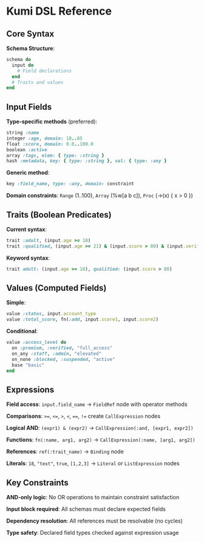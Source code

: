 # Kumi DSL Reference

## Core Syntax

**Schema Structure**:
```ruby
schema do
  input do
    # Field declarations 
  end
  # Traits and values
end
```

## Input Fields

**Type-specific methods** (preferred):
```ruby
string :name
integer :age, domain: 18..65  
float :score, domain: 0.0..100.0
boolean :active
array :tags, elem: { type: :string }
hash :metadata, key: { type: :string }, val: { type: :any }
```

**Generic method**:
```ruby
key :field_name, type: :any, domain: constraint
```

**Domain constraints**: `Range` (1..100), `Array` (%w[a b c]), `Proc` (->(x) { x > 0 })

## Traits (Boolean Predicates)

**Current syntax**:
```ruby
trait :adult, (input.age >= 18)
trait :qualified, (input.age >= 21) & (input.score > 80) & (input.verified == true)
```

**Keyword syntax**:
```ruby  
trait adult: (input.age >= 18), qualified: (input.score > 80)
```

## Values (Computed Fields)

**Simple**:
```ruby
value :status, input.account_type
value :total_score, fn(:add, input.score1, input.score2)
```

**Conditional**:
```ruby
value :access_level do
  on :premium, :verified, "full_access"
  on_any :staff, :admin, "elevated" 
  on_none :blocked, :suspended, "active"
  base "basic"
end
```

## Expressions

**Field access**: `input.field_name` → `FieldRef` node with operator methods

**Comparisons**: `>=`, `<=`, `>`, `<`, `==`, `!=` create `CallExpression` nodes

**Logical AND**: `(expr1) & (expr2)` → `CallExpression(:and, [expr1, expr2])`

**Functions**: `fn(:name, arg1, arg2)` → `CallExpression(:name, [arg1, arg2])`

**References**: `ref(:trait_name)` → `Binding` node

**Literals**: `18`, `"text"`, `true`, `[1,2,3]` → `Literal` or `ListExpression` nodes

## Key Constraints

**AND-only logic**: No OR operations to maintain constraint satisfaction

**Input block required**: All schemas must declare expected fields

**Dependency resolution**: All references must be resolvable (no cycles)

**Type safety**: Declared field types checked against expression usage